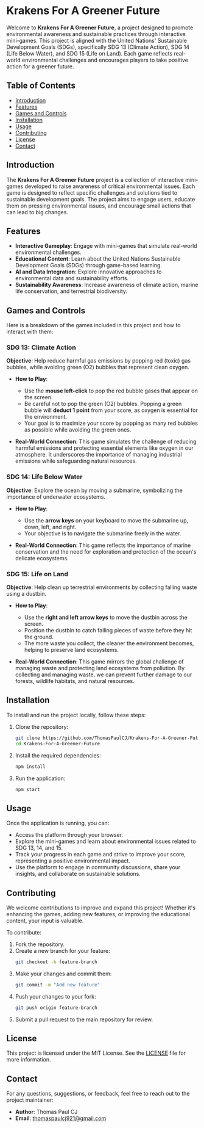 # Krakens For A Greener Future

Welcome to **Krakens For A Greener Future**, a project designed to promote environmental awareness and sustainable practices through interactive mini-games. This project is aligned with the United Nations' Sustainable Development Goals (SDGs), specifically SDG 13 (Climate Action), SDG 14 (Life Below Water), and SDG 15 (Life on Land). Each game reflects real-world environmental challenges and encourages players to take positive action for a greener future.

## Table of Contents
- [Introduction](#introduction)
- [Features](#features)
- [Games and Controls](#games-and-controls)
- [Installation](#installation)
- [Usage](#usage)
- [Contributing](#contributing)
- [License](#license)
- [Contact](#contact)

## Introduction
The **Krakens For A Greener Future** project is a collection of interactive mini-games developed to raise awareness of critical environmental issues. Each game is designed to reflect specific challenges and solutions tied to sustainable development goals. The project aims to engage users, educate them on pressing environmental issues, and encourage small actions that can lead to big changes.

## Features
- **Interactive Gameplay**: Engage with mini-games that simulate real-world environmental challenges.
- **Educational Content**: Learn about the United Nations Sustainable Development Goals (SDGs) through game-based learning.
- **AI and Data Integration**: Explore innovative approaches to environmental data and sustainability efforts.
- **Sustainability Awareness**: Increase awareness of climate action, marine life conservation, and terrestrial biodiversity.

## Games and Controls
Here is a breakdown of the games included in this project and how to interact with them:

### SDG 13: Climate Action
**Objective**: Help reduce harmful gas emissions by popping red (toxic) gas bubbles, while avoiding green (O2) bubbles that represent clean oxygen.

- **How to Play**:
  - Use the **mouse left-click** to pop the red bubble gases that appear on the screen.
  - Be careful not to pop the green (O2) bubbles. Popping a green bubble will **deduct 1 point** from your score, as oxygen is essential for the environment.
  - Your goal is to maximize your score by popping as many red bubbles as possible while avoiding the green ones.

- **Real-World Connection**: This game simulates the challenge of reducing harmful emissions and protecting essential elements like oxygen in our atmosphere. It underscores the importance of managing industrial emissions while safeguarding natural resources.

### SDG 14: Life Below Water
**Objective**: Explore the ocean by moving a submarine, symbolizing the importance of underwater ecosystems.

- **How to Play**:
  - Use the **arrow keys** on your keyboard to move the submarine up, down, left, and right.
  - Your objective is to navigate the submarine freely in the water.

- **Real-World Connection**: This game reflects the importance of marine conservation and the need for exploration and protection of the ocean's delicate ecosystems.

### SDG 15: Life on Land
**Objective**: Help clean up terrestrial environments by collecting falling waste using a dustbin.

- **How to Play**:
  - Use the **right and left arrow keys** to move the dustbin across the screen.
  - Position the dustbin to catch falling pieces of waste before they hit the ground.
  - The more waste you collect, the cleaner the environment becomes, helping to preserve land ecosystems.

- **Real-World Connection**: This game mirrors the global challenge of managing waste and protecting land ecosystems from pollution. By collecting and managing waste, we can prevent further damage to our forests, wildlife habitats, and natural resources.

## Installation
To install and run the project locally, follow these steps:

1. Clone the repository:
    ```bash
    git clone https://github.com/ThomasPaulCJ/Krakens-For-A-Greener-Future.git
    cd Krakens-For-A-Greener-Future
    ```

2. Install the required dependencies:
    ```bash
    npm install
    ```

3. Run the application:
    ```bash
    npm start
    ```

## Usage
Once the application is running, you can:

- Access the platform through your browser.
- Explore the mini-games and learn about environmental issues related to SDG 13, 14, and 15.
- Track your progress in each game and strive to improve your score, representing a positive environmental impact.
- Use the platform to engage in community discussions, share your insights, and collaborate on sustainable solutions.

## Contributing
We welcome contributions to improve and expand this project! Whether it's enhancing the games, adding new features, or improving the educational content, your input is valuable.

To contribute:

1. Fork the repository.
2. Create a new branch for your feature:
    ```bash
    git checkout -b feature-branch
    ```
3. Make your changes and commit them:
    ```bash
    git commit -m "Add new feature"
    ```
4. Push your changes to your fork:
    ```bash
    git push origin feature-branch
    ```
5. Submit a pull request to the main repository for review.

## License
This project is licensed under the MIT License. See the [LICENSE](./LICENSE) file for more information.

## Contact
For any questions, suggestions, or feedback, feel free to reach out to the project maintainer:

- **Author**: Thomas Paul CJ
- **Email**: thomaspaulcj921@gmail.com
